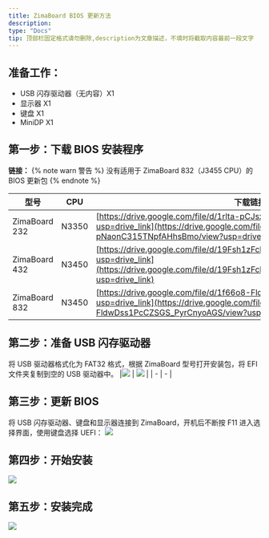 ```yaml
---
title: ZimaBoard BIOS 更新方法
description: 
type: "Docs"
tip: 顶部栏固定格式请勿删除,description为文章描述，不填时将截取内容最前一段文字
---
```

## 准备工作：
- USB 闪存驱动器（无内容）X1
- 显示器 X1
- 键盘 X1
- MiniDP X1
## 第一步：下载 BIOS 安装程序
**链接：**
{% note warn 警告 %}
没有适用于 ZimaBoard 832（J3455 CPU）的 BIOS 更新包
{% endnote %}

| 型号 | CPU | 下载链接 |
| - | - | - |
| ZimaBoard 232 | N3350 | [https://drive.google.com/file/d/1rlta-pCJsxf-pNaonC315TNpfAHhsBmo/view?usp=drive_link](https://drive.google.com/file/d/1rlta-pCJsxf-pNaonC315TNpfAHhsBmo/view?usp=drive_link) |
| ZimaBoard 432 | N3450 | [https://drive.google.com/file/d/19Fsh1zFckYG_Cdg8owyRLh_2kDQJamtG/view?usp=drive_link](https://drive.google.com/file/d/19Fsh1zFckYG_Cdg8owyRLh_2kDQJamtG/view?usp=drive_link) |
| ZimaBoard 832 | N3450 | [https://drive.google.com/file/d/1f66o8-FldwDss1PcCZSGS_PyrCnyoAGS/view?usp=drive_link](https://drive.google.com/file/d/1f66o8-FldwDss1PcCZSGS_PyrCnyoAGS/view?usp=drive_link) |
## 第二步：准备 USB 闪存驱动器
将 USB 驱动器格式化为 FAT32 格式，根据 ZimaBoard 型号打开安装包，将 EFI 文件夹复制到空的 USB 驱动器中。
|![](https://manage.icewhale.io/api/static/docs/1729154067524_image.png) | ![](https://manage.icewhale.io/api/static/docs/1729154081840_image.png) |
| - | - |
## 第三步：更新 BIOS
将 USB 闪存驱动器、键盘和显示器连接到 ZimaBoard，开机后不断按 F11 进入选择界面，使用键盘选择 UEFI：
![](https://manage.icewhale.io/api/static/docs/1729154195372_image.png)
## 第四步：开始安装
![](https://manage.icewhale.io/api/static/docs/1729154235770_image.png)

## 第五步：安装完成
![](https://manage.icewhale.io/api/static/docs/1729154248434_image.png)